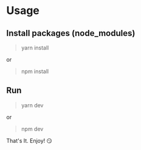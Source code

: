 # Usage

## Install packages (node_modules)

> yarn install

or

> npm install

## Run

> yarn dev 

or

> npm dev

That's It. Enjoy! 😏